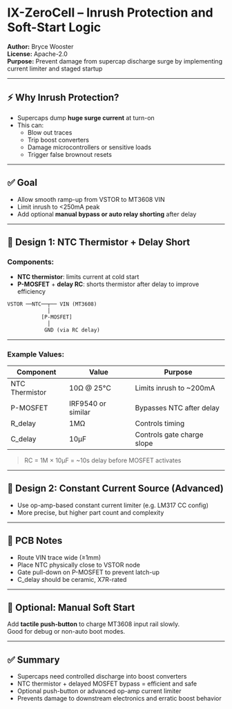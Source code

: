 # IX-ZeroCell – Inrush Protection and Soft-Start Logic

**Author:** Bryce Wooster  
**License:** Apache-2.0  
**Purpose:** Prevent damage from supercap discharge surge by implementing current limiter and staged startup

---

## ⚡ Why Inrush Protection?

- Supercaps dump **huge surge current** at turn-on  
- This can:
  - Blow out traces
  - Trip boost converters
  - Damage microcontrollers or sensitive loads
  - Trigger false brownout resets

---

## ✅ Goal

- Allow smooth ramp-up from VSTOR to MT3608 VIN  
- Limit inrush to <250mA peak  
- Add optional **manual bypass or auto relay shorting** after delay

---

## 🧰 Design 1: NTC Thermistor + Delay Short

### Components:

- **NTC thermistor**: limits current at cold start  
- **P-MOSFET** + **delay RC**: shorts thermistor after delay to improve efficiency

```txt
VSTOR ──NTC──┬── VIN (MT3608)
             │
           [P-MOSFET]
             │
            GND (via RC delay)
```

---

### Example Values:

| Component     | Value            | Purpose                       |
|---------------|------------------|-------------------------------|
| NTC Thermistor| 10Ω @ 25°C       | Limits inrush to ~200mA  
| P-MOSFET      | IRF9540 or similar| Bypasses NTC after delay  
| R_delay       | 1MΩ              | Controls timing  
| C_delay       | 10µF             | Controls gate charge slope  

> RC = 1M × 10µF = ~10s delay before MOSFET activates

---

## 🧰 Design 2: Constant Current Source (Advanced)

- Use op-amp-based constant current limiter (e.g. LM317 CC config)  
- More precise, but higher part count and complexity

---

## 🔌 PCB Notes

- Route VIN trace wide (≥1mm)  
- Place NTC physically close to VSTOR node  
- Gate pull-down on P-MOSFET to prevent latch-up  
- C_delay should be ceramic, X7R-rated

---

## 🔄 Optional: Manual Soft Start

Add **tactile push-button** to charge MT3608 input rail slowly.  
Good for debug or non-auto boot modes.

---

## ✅ Summary

- Supercaps need controlled discharge into boost converters  
- NTC thermistor + delayed MOSFET bypass = efficient and safe  
- Optional push-button or advanced op-amp current limiter  
- Prevents damage to downstream electronics and erratic boost behavior


